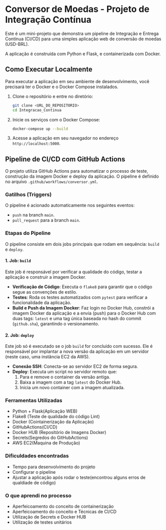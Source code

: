 # Conversor de Moedas - Projeto de Integração Contínua

Este é um mini-projeto que demonstra um pipeline de Integração e Entrega Contínua (CI/CD) para uma simples aplicação web de conversão de moedas (USD-BRL).

A aplicação é construída com Python e Flask, e containerizada com Docker.

## Como Executar Localmente

Para executar a aplicação em seu ambiente de desenvolvimento, você precisará ter o Docker e o Docker Compose instalados.

1.  Clone o repositório e entre no diretório:
    ```bash
    git clone <URL_DO_REPOSITORIO>
    cd Integracao_Continua
    ```

2.  Inicie os serviços com o Docker Compose:
    ```bash
    docker-compose up --build
    ```

3.  Acesse a aplicação em seu navegador no endereço `http://localhost:5000`.

## Pipeline de CI/CD com GitHub Actions

O projeto utiliza GitHub Actions para automatizar o processo de teste, construção da imagem Docker e deploy da aplicação. O pipeline é definido no arquivo `.github/workflows/conversor.yml`.

### Gatilhos (Triggers)

O pipeline é acionado automaticamente nos seguintes eventos:
*   `push` na branch `main`.
*   `pull_request` para a branch `main`.

### Etapas do Pipeline

O pipeline consiste em dois jobs principais que rodam em sequência: `build` e `deploy`.

#### 1. Job: `build`

Este job é responsável por verificar a qualidade do código, testar a aplicação e construir a imagem Docker.
*   **Verificação de Código**: Executa o `flake8` para garantir que o código segue as convenções de estilo.
*   **Testes**: Roda os testes automatizados com `pytest` para verificar a funcionalidade da aplicação.
*   **Build e Push da Imagem Docker**: Faz login no Docker Hub, constrói a imagem Docker da aplicação e a envia (push) para o Docker Hub com duas tags: `latest` e uma tag única baseada no hash do commit (`github.sha`), garantindo o versionamento.

#### 2. Job: `deploy`

Este job só é executado se o job `build` for concluído com sucesso. Ele é responsável por implantar a nova versão da aplicação em um servidor (neste caso, uma instância EC2 da AWS).
*   **Conexão SSH**: Conecta-se ao servidor EC2 de forma segura.
*   **Deploy**: Executa um script no servidor remoto que:
    1.  Para e remove o container da versão antiga.
    2.  Baixa a imagem com a tag `latest` do Docker Hub.
    3.  Inicia um novo container com a imagem atualizada.



### Ferramentas Utilizadas
*   Python + Flask(Aplicação WEB)
*   Flake8 (Teste de qualidade do código Lint)
*   Docker (Cointainerização da Aplicação)
*   GitHubActions(CI/CD)
*   Docker HUB (Repositório de Imagens Docker)
*   Secrets(Segredos do GitHubActions)    
*   AWS EC2(Maquina de Produção)


### Dificuldades encontradas
*   Tempo para desenvolvimento do projeto
*   Configurar o pipeline 
*   Ajustar a aplicação após rodar o teste(encontrou alguns erros de qualdiade de código)

### O que aprendi no processo
*   Aperfeicoamento do conceito de containerização
*   Aperfeicoamento do conceito e Técnicas de CI/CD
*   Utilização de Secrets e Docker HUB
*   Utilização de testes unitários